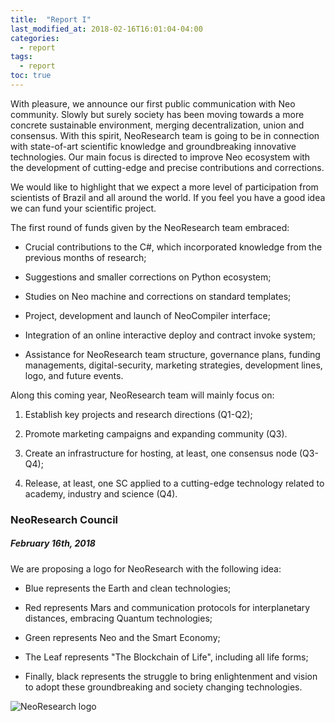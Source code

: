 ```yaml
---
title:  "Report I"
last_modified_at: 2018-02-16T16:01:04-04:00
categories:
  - report
tags:
  - report
toc: true
---
```

With pleasure, we announce our first public communication with Neo community.
Slowly but surely society has been moving towards a more concrete sustainable environment, merging decentralization, union and consensus.
With this spirit, NeoResearch team is going to be in connection with state-of-art scientific knowledge and groundbreaking innovative technologies.
Our main focus is directed to improve Neo ecosystem with the development of cutting-edge and precise contributions and corrections.

We would like to highlight that we expect a more level of participation from scientists of Brazil and all around the world.
If you feel you have a good idea we can fund your scientific project.

The first round of funds given by the NeoResearch team embraced:

* Crucial contributions to the C#, which incorporated knowledge from the previous months of research;

* Suggestions and smaller corrections on Python ecosystem;

* Studies on Neo machine and corrections on standard templates;

* Project, development and launch of NeoCompiler interface;

* Integration of an online interactive deploy and contract invoke system;

* Assistance for NeoResearch team structure, governance plans, funding managements, digital-security, marketing strategies, development lines, logo, and future events.

Along this coming year, NeoResearch team will mainly focus on:

1. Establish key projects and research directions (Q1-Q2);

1. Promote marketing campaigns and expanding community (Q3).

1. Create an infrastructure for hosting, at least, one consensus node (Q3-Q4);

1. Release, at least, one SC applied to a cutting-edge technology related to academy, industry and science (Q4).

### NeoResearch Council

##### February 16th, 2018

We are proposing a logo for NeoResearch with the following idea:

* Blue represents the Earth and clean technologies;

* Red represents Mars and communication protocols for interplanetary distances, embracing Quantum technologies;

* Green represents Neo and the Smart Economy;

* The Leaf represents "The Blockchain of Life", including all life forms;

* Finally, black represents the struggle to bring enlightenment and vision to adopt these groundbreaking and society changing technologies.

![NeoResearch logo](/assets/images/logo/pionner-logo/NeoResearch-Logo.png)

